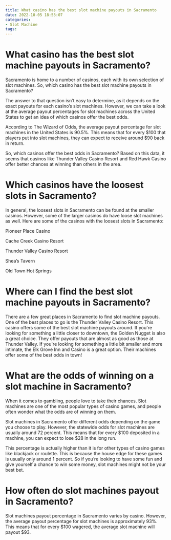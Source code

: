 ```yaml
---
title: What casino has the best slot machine payouts in Sacramento
date: 2022-10-05 18:53:07
categories:
- Slot Machine
tags:
---
```



#  What casino has the best slot machine payouts in Sacramento?

Sacramento is home to a number of casinos, each with its own selection of slot machines. So, which casino has the best slot machine payouts in Sacramento?

The answer to that question isn’t easy to determine, as it depends on the exact payouts for each casino’s slot machines. However, we can take a look at the average payout percentages for slot machines across the United States to get an idea of which casinos offer the best odds.

According to The Wizard of Odds, the average payout percentage for slot machines in the United States is 90.5%. This means that for every $100 that players put into slot machines, they can expect to receive around $90 back in return.

So, which casinos offer the best odds in Sacramento? Based on this data, it seems that casinos like Thunder Valley Casino Resort and Red Hawk Casino offer better chances at winning than others in the area.

#  Which casinos have the loosest slots in Sacramento?

In general, the loosest slots in Sacramento can be found at the smaller casinos. However, some of the larger casinos do have loose slot machines as well. Here are some of the casinos with the loosest slots in Sacramento:

Pioneer Place Casino

Cache Creek Casino Resort

Thunder Valley Casino Resort

Shea’s Tavern

Old Town Hot Springs

#  Where can I find the best slot machine payouts in Sacramento? 

There are a few great places in Sacramento to find slot machine payouts. One of the best places to go is the Thunder Valley Casino Resort. This casino offers some of the best slot machine payouts around. If you're looking for something a little closer to downtown, the Golden Nugget is also a great choice. They offer payouts that are almost as good as those at Thunder Valley. If you're looking for something a little bit smaller and more intimate, the Elk Grove Inn and Casino is a great option. Their machines offer some of the best odds in town!

#  What are the odds of winning on a slot machine in Sacramento?

When it comes to gambling, people love to take their chances. Slot machines are one of the most popular types of casino games, and people often wonder what the odds are of winning on them.

Slot machines in Sacramento offer different odds depending on the game you choose to play. However, the statewide odds for slot machines are usually around 72 percent. This means that for every $100 deposited in a machine, you can expect to lose $28 in the long run.

This percentage is actually higher than it is for other types of casino games like blackjack or roulette. This is because the house edge for these games is usually only around 1 percent. So if you’re looking to have some fun and give yourself a chance to win some money, slot machines might not be your best bet.

#  How often do slot machines payout in Sacramento?

Slot machines payout percentage in Sacramento varies by casino. However, the average payout percentage for slot machines is approximately 93%. This means that for every $100 wagered, the average slot machine will payout $93.